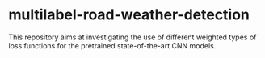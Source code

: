# multilabel-road-weather-detection
This repository aims at investigating the use of different weighted types of loss functions for the pretrained state-of-the-art CNN models. 
